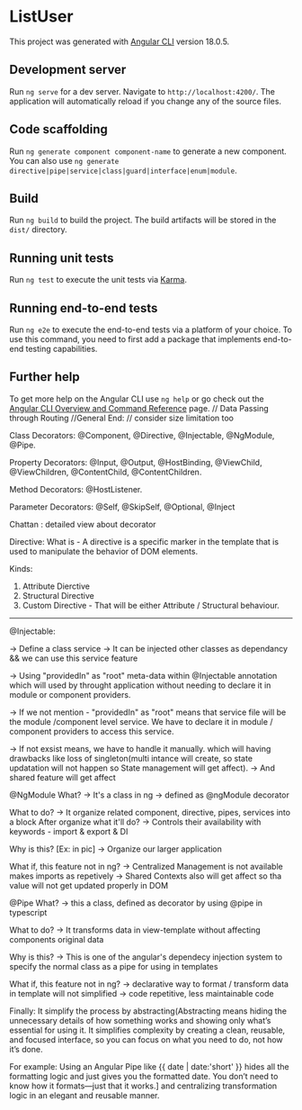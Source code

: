 # ListUser

This project was generated with [Angular CLI](https://github.com/angular/angular-cli) version 18.0.5.

## Development server

Run `ng serve` for a dev server. Navigate to `http://localhost:4200/`. The application will automatically reload if you change any of the source files.

## Code scaffolding

Run `ng generate component component-name` to generate a new component. You can also use `ng generate directive|pipe|service|class|guard|interface|enum|module`.

## Build

Run `ng build` to build the project. The build artifacts will be stored in the `dist/` directory.

## Running unit tests

Run `ng test` to execute the unit tests via [Karma](https://karma-runner.github.io).

## Running end-to-end tests

Run `ng e2e` to execute the end-to-end tests via a platform of your choice. To use this command, you need to first add a package that implements end-to-end testing capabilities.

## Further help

To get more help on the Angular CLI use `ng help` or go check out the [Angular CLI Overview and Command Reference](https://angular.dev/tools/cli) page.
 // Data Passing through Routing 
    //General End:
    // consider size limitation too

<!-- Comprehensive view of Decorators:
Decorates - Decorates the behaviour of elements.
Means, Adding extra features or capabilities to a class, method, or property without changing its core functionality.
Which helps to manage components, directives, services, and modules. -->

<!-- 
Comprehensive view of decorators:
Decorates -
 -> Decorates the functionality 
 -> Decorates the behavior of elements. && improving functional things in core functionalities && simplifies the developments.
Means, Adding extra features or capabilities to a class, method, or property without changing its core functionality.
Which helps to manage components, directives, services, and modules.
 -->








Class Decorators: @Component, @Directive, @Injectable, @NgModule, @Pipe.

Property Decorators: @Input, @Output, @HostBinding, @ViewChild, @ViewChildren, @ContentChild, @ContentChildren.

Method Decorators: @HostListener.

Parameter Decorators: @Self, @SkipSelf, @Optional, @Inject




Chattan : detailed view about decorator





Directive:
 What is - A directive is a specific marker in the template that is used to manipulate the behavior of DOM elements.
 
 Kinds:
 1. Attribute Dierctive
 2. Structural Directive
 3. Custom Directive - That will be either Attribute / Structural behaviour.

-------------------------------



@Injectable:

 -> Define a class service
 -> It can be injected other classes as dependancy && we can use this service feature

 -> Using "providedIn" as "root" meta-data within @Injectable annotation which will used by throught application without needing to declare it in module or component providers.

 -> If we not mention - "providedIn" as "root" means that service file will be the module /component level service. We have to declare it in module / component providers to access this service.

 -> If not exsist means, we have to handle it manually. which will having drawbacks like loss of singleton(multi intance will create, so state updatation will not happen so State management will get affect).
 -> And shared feature will get affect
 

@NgModule
What?
-> It's a class in ng
-> defined as @ngModule decorator

What to do?
-> It organize related component, directive, pipes, services into a block
After organize what it'll do?
-> Controls their availability with keywords - import & export & DI

Why is this? [Ex: in pic]
-> Organize our larger application

What if, this feature not in ng? 
-> Centralized Management is not available makes imports as repetively
-> Shared Contexts also will get affect so tha value will not get updated properly in DOM



@Pipe
What?
-> this a class, defined as decorator by using @pipe in typescript 


What to do?
-> It transforms data in view-template without affecting components original data

Why is this? 
-> This is one of the angular's dependecy injection system to specify the normal class as a pipe for using in templates

What if, this feature not in ng? 
-> declarative way to format / transform data in template will not simplified
-> code repetitive,  less maintainable code

Finally:
It simplify the process by abstracting(Abstracting means hiding the unnecessary details of how something works and showing only what’s essential for using it. It simplifies complexity by creating a clean, reusable, and focused interface, so you can focus on what you need to do, not how it’s done.

For example:
Using an Angular Pipe like {{ date | date:'short' }} hides all the formatting logic and just gives you the formatted date. You don’t need to know how it formats—just that it works.] and centralizing transformation logic in an elegant and reusable manner.




















